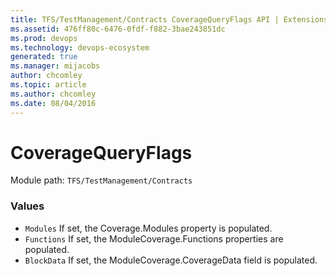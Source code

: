 ```yaml
---
title: TFS/TestManagement/Contracts CoverageQueryFlags API | Extensions for Azure DevOps Services
ms.assetid: 476ff80c-6476-0fdf-f882-3bae243851dc
ms.prod: devops
ms.technology: devops-ecosystem
generated: true
ms.manager: mijacobs
author: chcomley
ms.topic: article
ms.author: chcomley
ms.date: 08/04/2016
---
```


# CoverageQueryFlags

Module path: `TFS/TestManagement/Contracts`

### Values

* `Modules` If set, the Coverage.Modules property is populated.
* `Functions` If set, the ModuleCoverage.Functions properties are populated.
* `BlockData` If set, the ModuleCoverage.CoverageData field is populated.
